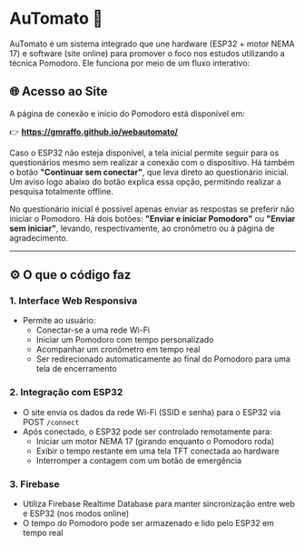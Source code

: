 # AuTomato 🍅

AuTomato é um sistema integrado que une hardware (ESP32 + motor NEMA 17) e software (site online) para promover o foco nos estudos utilizando a técnica Pomodoro. Ele funciona por meio de um fluxo interativo:

## 🌐 Acesso ao Site

A página de conexão e início do Pomodoro está disponível em:

👉 **https://gmraffo.github.io/webautomato/**

Caso o ESP32 não esteja disponível, a tela inicial permite seguir para os questionários
mesmo sem realizar a conexão com o dispositivo.
Há também o botão **"Continuar sem conectar"**, que leva direto ao questionário inicial.
Um aviso logo abaixo do botão explica essa opção, permitindo realizar a pesquisa totalmente offline.

No questionário inicial é possível apenas enviar as respostas se preferir não iniciar o Pomodoro.
Há dois botões: **"Enviar e iniciar Pomodoro"** ou **"Enviar sem iniciar"**, levando, respectivamente, ao cronômetro ou à página de agradecimento.

---

## ⚙️ O que o código faz

### 1. **Interface Web Responsiva**
- Permite ao usuário:
  - Conectar-se a uma rede Wi-Fi
  - Iniciar um Pomodoro com tempo personalizado
  - Acompanhar um cronômetro em tempo real
  - Ser redirecionado automaticamente ao final do Pomodoro para uma tela de encerramento

### 2. **Integração com ESP32**
- O site envia os dados da rede Wi-Fi (SSID e senha) para o ESP32 via POST `/connect`
- Após conectado, o ESP32 pode ser controlado remotamente para:
  - Iniciar um motor NEMA 17 (girando enquanto o Pomodoro roda)
  - Exibir o tempo restante em uma tela TFT conectada ao hardware
  - Interromper a contagem com um botão de emergência

### 3. **Firebase**
- Utiliza Firebase Realtime Database para manter sincronização entre web e ESP32 (nos modos online)
- O tempo do Pomodoro pode ser armazenado e lido pelo ESP32 em tempo real


